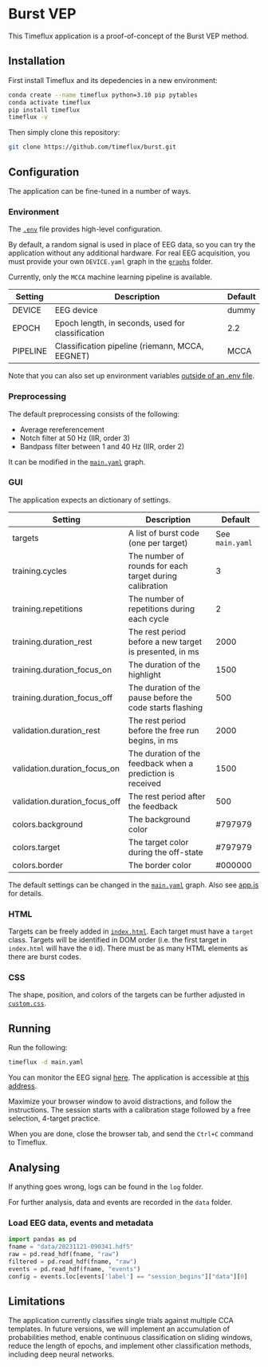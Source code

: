 # Burst VEP

This Timeflux application is a proof-of-concept of the Burst VEP method.

## Installation

First install Timeflux and its depedencies in a new environment:

```bash
conda create --name timeflux python=3.10 pip pytables
conda activate timeflux
pip install timeflux
timeflux -v
```

Then simply clone this repository:

```bash
git clone https://github.com/timeflux/burst.git
```

## Configuration

The application can be fine-tuned in a number of ways.

### Environment

The [`.env`](https://github.com/timeflux/burst/blob/main/.env) file provides high-level configuration.

By default, a random signal is used in place of EEG data, so you can try the application without any additional hardware. For real EEG acquisition, you must provide your own `DEVICE.yaml` graph in the [`graphs`](https://github.com/timeflux/burst/tree/main/graphs) folder.

Currently, only the `MCCA` machine learning pipeline is available.

| Setting | Description  | Default |
|---------|--------------|---------|
| DEVICE | EEG device | dummy |
| EPOCH | Epoch length, in seconds, used for classification | 2.2 |
| PIPELINE | Classification pipeline (riemann, MCCA, EEGNET) | MCCA |

Note that you can also set up environment variables [outside of an .env file](https://doc.timeflux.io/en/stable/usage/getting_started.html#environment).

### Preprocessing

The default preprocessing consists of the following:

- Average rereferencement
- Notch filter at 50 Hz (IIR, order 3)
- Bandpass filter between 1 and 40 Hz (IIR, order 2)

It can be modified in the [`main.yaml`](https://github.com/timeflux/burst/blob/main/main.yaml) graph.

### GUI

The application expects an dictionary of settings.

| Setting | Description  | Default |
|---------|--------------|---------|
| targets | A list of burst code (one per target) | See `main.yaml` |
| training.cycles | The number of rounds for each target during calibration | 3 |
| training.repetitions | The number of repetitions during each cycle | 2 |
| training.duration_rest | The rest period before a new target is presented, in ms | 2000 |
| training.duration_focus_on | The duration of the highlight | 1500 |
| training.duration_focus_off | The duration of the pause before the code starts flashing | 500 |
| validation.duration_rest | The rest period before the free run begins, in ms | 2000 |
| validation.duration_focus_on | The duration of the feedback when a prediction is received | 1500 |
| validation.duration_focus_off | The rest period after the feedback | 500 |
| colors.background | The background color | #797979 |
| colors.target | The target color during the off-state | #797979 |
| colors.border | The border color | #000000 |

The default settings can be changed in the [`main.yaml`](https://github.com/timeflux/burst/blob/main/main.yaml) graph. Also see [app.js](https://github.com/timeflux/burst/blob/main/www/assets/js/app.js) for details.

### HTML

Targets can be freely added in [`index.html`](https://github.com/timeflux/burst/blob/main/www/index.html). Each target must have a `target` class. Targets will be identified in DOM order (i.e. the first target in `index.html` will have the `0` id). There must be as many HTML elements as there are burst codes.

### CSS

The shape, position, and colors of the targets can be further adjusted in [`custom.css`](https://github.com/timeflux/burst/blob/main/www/assets/css/custom.css).

## Running

Run the following:

```bash
timeflux -d main.yaml
```

You can monitor the EEG signal [here](http://localhost:8000/monitor/). The application is accessible at [this address](http://localhost:8000/bvep/).

Maximize your browser window to avoid distractions, and follow the instructions. The session starts with a calibration stage followed by a free selection, 4-target practice.

When you are done, close the browser tab, and send the `Ctrl+C` command to Timeflux.

## Analysing

If anything goes wrong, logs can be found in the `log` folder.

For further analysis, data and events are recorded in the `data` folder.

### Load EEG data, events and metadata

```python
import pandas as pd
fname = "data/20231121-090341.hdf5"
raw = pd.read_hdf(fname, "raw")
filtered = pd.read_hdf(fname, "raw")
events = pd.read_hdf(fname, "events")
config = events.loc[events['label'] == "session_begins"]["data"][0]
```

## Limitations

The application currently classifies single trials against multiple CCA templates. In future versions, we will implement an accumulation of probabilities method, enable continuous classification on sliding windows, reduce the length of epochs, and implement other classification methods, including deep neural networks.
